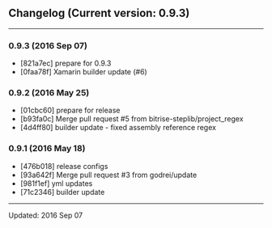 ## Changelog (Current version: 0.9.3)

-----------------

### 0.9.3 (2016 Sep 07)

* [821a7ec] prepare for 0.9.3
* [0faa78f] Xamarin builder update (#6)

### 0.9.2 (2016 May 25)

* [01cbc60] prepare for release
* [b93fa0c] Merge pull request #5 from bitrise-steplib/project_regex
* [4d4ff80] builder update - fixed assembly reference regex

### 0.9.1 (2016 May 18)

* [476b018] release configs
* [93a642f] Merge pull request #3 from godrei/update
* [981f1ef] yml updates
* [71c2346] builder update

-----------------

Updated: 2016 Sep 07